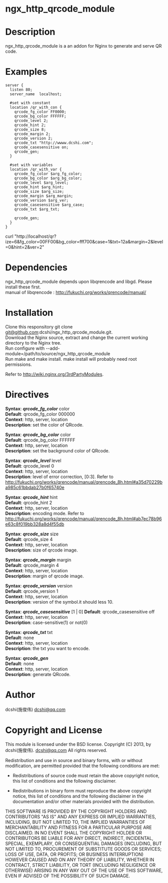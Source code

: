 ngx_http_qrcode_module
======================

Description
===========

ngx_http_qrcode_module is a an addon for Nginx to generate and serve QR code.

Examples
========

    server {
      listen 80; 
      server_name  localhost; 
    
      #set with constant
      location /qr_with_con {
        qrcode_fg_color FF0000;
        qrcode_bg_color FFFFFF;    
        qrcode_level 2;
        qrcode_hint 2;
        qrcode_size 8;
        qrcode_margin 2;
        qrcode_version 2;
        qrcode_txt "http://wwww.dcshi.com";
        qrcode_casesensitive on; 
        qrcode_gen;                                                                                                                                                        
      }

      #set with variables
	  location /qr_with_var {
		qrcode_fg_color $arg_fg_color;
		qrcode_bg_color $arg_bg_color;
		qrcode_level $arg_level;
		qrcode_hint $arg_hint;
		qrcode_size $arg_size;
		qrcode_margin $arg_margin;
		qrcode_version $arg_ver;
		qrcode_casesensitive $arg_case;
		qrcode_txt $arg_txt;

		qrcode_gen;
	  }  
    }
   
curl "http://localhost/qr?ize=6&fg_color=00FF00&bg_color=fff700&case=1&txt=12a&margin=2&level=0&hint=2&ver=2"
    
Dependencies
============
ngx_http_qrcode_module depends upon libqrencode and libgd. Please install these first.
<br/>
manual of libqrencode : http://fukuchi.org/works/qrencode/manual/

Installation
============
Clone this responsitory git clone git@github.com:dcshi/ngx_http_qrcode_module.git.
<br/>
Download the Nginx source, extract and change the current working directory to the Nginx tree.
<br/>
Run configure with --add-module=/path/to/source/ngx_http_qrcode_module 
<br/>
Run make and make install. make install will probably need root permissions.
<br/>
    
Refer to http://wiki.nginx.org/3rdPartyModules.

Directives
==========
**Syntax**: ***qrcode_fg_color*** color  
**Default**: qrcode_fg_color 000000  
**Context**: http, server, location  
**Description**: set the color of QRcode.
<br/>

**Syntax**: ***qrcode_bg_color*** color  
**Default**: qrcode_bg_color FFFFFF  
**Context**: http, server, location  
**Description**: set the background color of QRcode.
<br/>

**Syntax**: ***qrcode_level*** level  
**Default**: qrcode_level 0  
**Context**: http, server, location    
**Description**: level of error correction, [0:3]. Refer to http://fukuchi.org/works/qrencode/manual/qrencode_8h.html#a35d70229ba985c61bbdab27b0f65740e
<br/>

**Syntax**: ***qrcode_hint*** hint    
**Default**: qrcode_hint 2  
**Context**: http, server, location    
**Description**: encoding mode. Refer to http://fukuchi.org/works/qrencode/manual/qrencode_8h.html#ab7ec78b96e63c8f019bb328a8d4f55db
<br/>

**Syntax**: ***qrcode_size*** size    
**Default**: qrcode_size 4      
**Context**: http, server, location    
**Description**: size of qrcode image.
<br/>

**Syntax**: ***qrcode_margin*** margin  
**Default**: qrcode_margin 4  
**Context**: http, server, location    
**Description**: margin of qrcode image.
<br/>

**Syntax**: ***qrcode_version*** version   
**Default**: qrcode_version 1    
**Context**: http, server, location    
**Description**: version of the symbol.it should less 10.
<br/>

**Syntax**: ***qrcode_casesensitive*** [1 | 0]
**Default**: qrcode_casesensitive off  
**Context**: http, server, location    
**Description**: case-sensitive(1) or not(0)
<br/>

**Syntax**: ***qrcode_txt*** txt           
**Default**: none    
**Context**: http, server, location        
**Description**: the txt you want to encode. 
<br/>

**Syntax**: ***qrcode_gen***      
**Default**: none  
**Context**: http, server, location      
**Description**: generate QRcode.
<br/>

Author
======
dcshi(施俊伟) <dcshi@qq.com>

Copyright and License
=====================
This module is licensed under the BSD license.
Copyright (C) 2013, by dcshi(施俊伟). <dcshi@qq.com>
All rights reserved.

Redistribution and use in source and binary forms, with or without modification, are permitted provided that the following conditions are met:

  * Redistributions of source code must retain the above copyright notice, this list of conditions and the following disclaimer.

  * Redistributions in binary form must reproduce the above copyright notice, this list of conditions and 
      the following disclaimer in the documentation and/or other materials provided with the distribution.

THIS SOFTWARE IS PROVIDED BY THE COPYRIGHT HOLDERS AND CONTRIBUTORS "AS IS" AND ANY EXPRESS OR IMPLIED WARRANTIES, 
INCLUDING, BUT NOT LIMITED TO, THE IMPLIED WARRANTIES OF MERCHANTABILITY AND FITNESS FOR A PARTICULAR PURPOSE ARE DISCLAIMED. 
IN NO EVENT SHALL THE COPYRIGHT HOLDER OR CONTRIBUTORS BE LIABLE FOR ANY DIRECT, INDIRECT, INCIDENTAL, SPECIAL, EXEMPLARY, 
OR CONSEQUENTIAL DAMAGES (INCLUDING, BUT NOT LIMITED TO, PROCUREMENT OF SUBSTITUTE GOODS OR SERVICES; LOSS OF USE, DATA, OR PROFITS; 
OR BUSINESS INTERRUPTION) HOWEVER CAUSED AND ON ANY THEORY OF LIABILITY, WHETHER IN CONTRACT, STRICT LIABILITY, 
OR TORT (INCLUDING NEGLIGENCE OR OTHERWISE) ARISING IN ANY WAY OUT OF THE USE OF THIS SOFTWARE, EVEN IF ADVISED OF THE POSSIBILITY OF SUCH DAMAGE.
